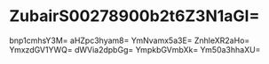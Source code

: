 # ZubairS00278900b2t6Z3N1aGI=
bnp1cmhsY3M=
aHZpc3hyam8=
YmNvamx5a3E=
ZnhleXR2aHo=
YmxzdGV1YWQ=
dWVia2dpbGg=
YmpkbGVmbXk=
Ym50a3hhaXU=
